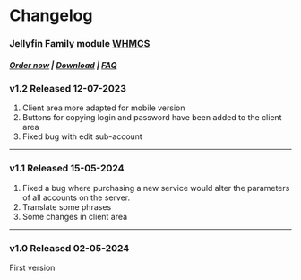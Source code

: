 # Changelog

### Jellyfin Family module **[WHMCS](https://puqcloud.com/link.php?id=77)** 

#####  [Order now](https://puqcloud.com/whmcs-module-jellyfin-family.php) | [Download](https://download.puqcloud.com/WHMCS/servers/PUQ_WHMCS-Jellyfin-Family/) | [FAQ](https://faq.puqcloud.com/)

### v1.2 Released 12-07-2023

1. Client area more adapted for mobile version
2. Buttons for copying login and password have been added to the client area
3. Fixed bug with edit sub-account

- - - - -

### v1.1 Released 15-05-2024

1. Fixed a bug where purchasing a new service would alter the parameters of all accounts on the server.
2. Translate some phrases
3. Some changes in client area

- - - - -

### v1.0 Released 02-05-2024

First version

